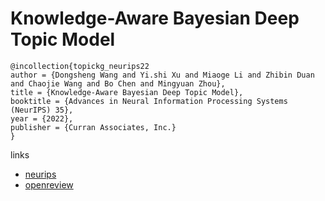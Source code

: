 # Knowledge-Aware Bayesian Deep Topic Model

```
@incollection{topickg_neurips22
author = {Dongsheng Wang and Yi.shi Xu and Miaoge Li and Zhibin Duan and Chaojie Wang and Bo Chen and Mingyuan Zhou},
title = {Knowledge-Aware Bayesian Deep Topic Model},
booktitle = {Advances in Neural Information Processing Systems (NeurIPS) 35},
year = {2022},
publisher = {Curran Associates, Inc.}
}
```

links
- [neurips](https://nips.cc/Conferences/2022/Schedule?showEvent=53544)
- [openreview](https://openreview.net/forum?id=N2AGw9s-wvX)
